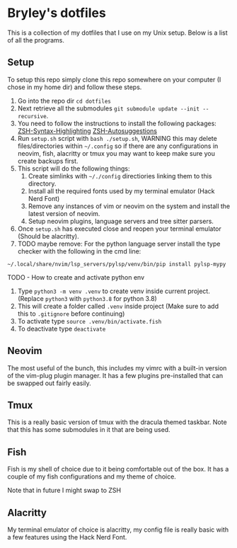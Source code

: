 # Bryley's dotfiles

This is a collection of my dotfiles that I use on my Unix setup.
Below is a list of all the programs.

## Setup

To setup this repo simply clone this repo somewhere on your computer (I chose in my home dir) and follow these steps.

1. Go into the repo dir `cd dotfiles`
1. Next retrieve all the submodules `git submodule update --init --recursive`.
1. You need to follow the instructions to install the following packages:
[ZSH-Syntax-Highlighting](https://software.opensuse.org/download.html?project=shells%3Azsh-users%3Azsh-syntax-highlighting&package=zsh-syntax-highlighting)
[ZSH-Autosuggestions](https://software.opensuse.org/download.html?project=shells%3Azsh-users%3Azsh-autosuggestions&package=zsh-autosuggestions)
4. Run `setup.sh` script with `bash ./setup.sh`, WARNING this may delete files/directories within `~/.config` so if there are any configurations in neovim, fish, alacritty or tmux you may want to keep make sure you create backups first.
1. This script will do the following things:
	1. Create simlinks with `~/./config` directiories linking them to this directory.
	1. Install all the required fonts used by my terminal emulator (Hack Nerd Font)
	1. Remove any instances of vim or neovim on the system and install the latest version of neovim.
	1. Setup neovim plugins, language servers and tree sitter parsers.
1. Once `setup.sh` has executed close and reopen your terminal emulator (Should be alacritty).
1. TODO maybe remove: For the python language server install the type checker with the following in the cmd line:

`~/.local/share/nvim/lsp_servers/pylsp/venv/bin/pip install pylsp-mypy`


TODO - How to create and activate python env
1. Type `python3 -m venv .venv` to create venv inside current project. (Replace `python3` with `python3.8` for python 3.8)
1. This will create a folder called `.venv` inside project (Make sure to add this to `.gitignore` before continuing)
1. To activate type `source .venv/bin/activate.fish`
1. To deactivate type `deactivate`


## Neovim

The most useful of the bunch, this includes my vimrc with a built-in version of the vim-plug plugin manager.
It has a few plugins pre-installed that can be swapped out fairly easily.


## Tmux

This is a really basic version of tmux with the dracula themed taskbar.
Note that this has some submodules in it that are being used.


## Fish

Fish is my shell of choice due to it being comfortable out of the box.
It has a couple of my fish configurations and my theme of choice.

Note that in future I might swap to ZSH

## Alacritty

My terminal emulator of choice is alacritty, my config file is really basic with a few features using the Hack Nerd Font.
